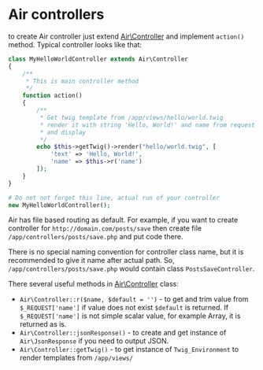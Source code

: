 # Air controllers
to create Air controller just extend [Air\Controller](https://github.com/avramishin/air/blob/master/core/classes/Controller.php) and implement `action()` method. Typical controller looks like that:

```php
class MyHelloWorldController extends Air\Controller
{
    /**
     * This is main controller method
     */
    function action()
    {
        /**
         * Get twig template from /app/views/hello/world.twig 
         * render it with string 'Hello, World!' and name from request
         * and display
         */
        echo $this->getTwig()->render("hello/world.twig", [
            'text' => 'Hello, World!',
            'name' => $this->r('name')
        ]);
    }
}

# Do not not forget this line, actual run of your controller
new MyHelloWorldController();
```
Air has file based routing as default. For example, if you want to create controller for `http://domain.com/posts/save` then create file `/app/controllers/posts/save.php` and put code there. 

There is no special naming convention for controller class name, but it is recommended to give it name after actual path. So, `/app/controllers/posts/save.php` would contain class `PostsSaveController`. 

There several useful methods in [Air\Controller](https://github.com/avramishin/air/blob/master/core/classes/Controller.php) class:
* `Air\Controller::r($name, $default = '')` - to get and trim value from `$_REQUEST['name']` if value does not exist `$default` is returned. If `$_REQUEST['name']` is not simple scalar value, for example Array, it is returned as is.
* `Air\Controller::jsonResponse()` - to create and get instance of `Air\JsonResponse` if you need to output JSON. 
* `Air\Controller::getTwig()` - to get instance of `Twig_Environment` to render templates from `/app/views/`